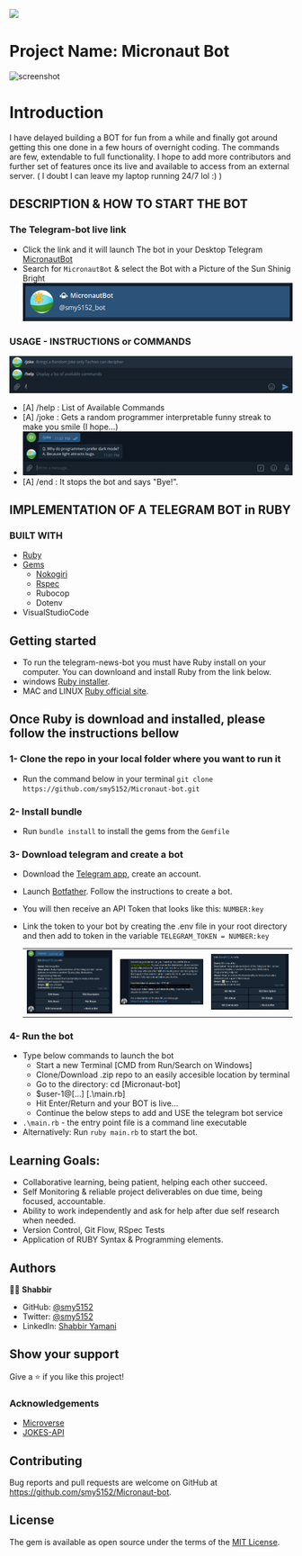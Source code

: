 ![](https://img.shields.io/badge/Microverse-blueviolet)

# Project Name: Micronaut Bot

![screenshot](./logo.PNG)

# Introduction

I have delayed building a BOT for fun from a while and finally got around getting this one done in a few hours of overnight coding. The commands are few, extendable to full functionality. I hope to add more contributors and further set of features once its live and available to access from an external server. ( I doubt I can leave my laptop running 24/7 lol :) )

## DESCRIPTION & HOW TO START THE BOT

### The Telegram-bot live link

- Click the link and it will launch The bot in your Desktop Telegram [MicronautBot](t.me/smy5152_bot)
- Search for `MicronautBot` & select the Bot with a Picture of the Sun Shinig Bright ![screenshot](./images/search-bot-name.PNG)

### USAGE - INSTRUCTIONS or COMMANDS

![screenshot](./images/available-commands.PNG)

- [A] /help : List of Available Commands
- [A] /joke : Gets a random programmer interpretable funny streak to make you smile (I hope...)
- ![screenshot](./images/joke-requested.PNG)
- [A] /end : It stops the bot and says "Bye!".

## IMPLEMENTATION OF A TELEGRAM BOT in RUBY

### BUILT WITH

- [Ruby](https://www.ruby-lang.org/en/)
- [Gems](https://www.ruby-lang.org/en/)
  - [Nokogiri](https://nokogiri.org/)
  - [Rspec](https://rspec.info/)
  - Rubocop
  - Dotenv
- VisualStudioCode

## Getting started

- To run the telegram-news-bot you must have Ruby install on your computer. You can downloand and install Ruby from the link below.
- windows [Ruby installer](https://rubyinstaller.org/).
- MAC and LINUX [Ruby official site](https://www.ruby-lang.org/en/downloads/).

## Once Ruby is download and installed, please follow the instructions bellow

### 1- Clone the repo in your local folder where you want to run it

- Run the command below in your terminal
  `git clone https://github.com/smy5152/Micronaut-bot.git`

### 2- Install bundle

- Run `bundle install` to install the gems from the `Gemfile`

### 3- Download telegram and create a bot

- Download the [Telegram app](https://desktop.telegram.org/), create an account.
- Launch [Botfather](https://t.me/botfather). Follow the instructions to create a bot.
- You will then receive an API Token that looks like this: `NUMBER:key`
- Link the token to your bot by creating the .env file in your root directory and then add to token in the variable
  `TELEGRAM_TOKEN = NUMBER:key`

  |                                                |                                                      |                                                              |
  | :--------------------------------------------: | :--------------------------------------------------: | :----------------------------------------------------------: |
  | ![screenshot](./images/bot-config-options.PNG) | ![screenshot](./images/BotFather-Success-Config.PNG) | ![screenshot](./images/BotFather-customize-bot-settings.PNG) |

### 4- Run the bot

- Type below commands to launch the bot
  - Start a new Terminal [CMD from Run/Search on Windows]
  - Clone/Download .zip repo to an easily accesible location by terminal
  - Go to the directory: cd [Micronaut-bot]
  - $user-1@[...] [.\main.rb]
  - Hit Enter/Return and your BOT is live...
  - Continue the below steps to add and USE the telegram bot service
- `.\main.rb` - the entry point file is a command line executable
- Alternatively: Run `ruby main.rb` to start the bot.

## Learning Goals:

- Collaborative learning, being patient, helping each other succeed.
- Self Monitoring & reliable project deliverables on due time, being focused, accountable.
- Ability to work independently and ask for help after due self research when needed.
- Version Control, Git Flow, RSpec Tests
- Application of RUBY Syntax & Programming elements.

## Authors

🧑‍💻 **Shabbir**

- GitHub: [@smy5152](https://github.com/smy5152)
- Twitter: [@smy5152](https://twitter.com/smy5152)
- LinkedIn: [Shabbir Yamani](https://www.linkedin.com/in/shabbirmyamani/)

## Show your support

Give a ⭐️ if you like this project!

### Acknowledgements

- [Microverse]()
- [JOKES-API](https://readme-jokes.vercel.app/api)

## Contributing

Bug reports and pull requests are welcome on GitHub at https://github.com/smy5152/Micronaut-bot.

## License

The gem is available as open source under the terms of the [MIT License](LICENSE).
